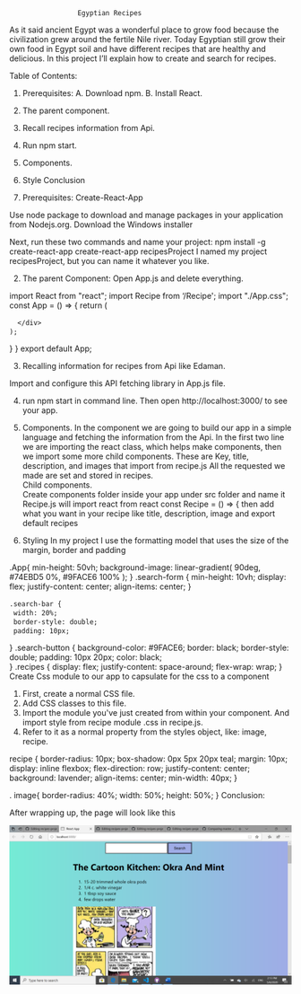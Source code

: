                      Egyptian Recipes

          
As it said ancient Egypt was a wonderful place to grow food because the civilization grew around the fertile Nile river. Today Egyptian still grow their own food in Egypt soil and have different recipes that are healthy and delicious.
In this project I’ll explain how to create and search for recipes.


Table of Contents:
1.	Prerequisites:
A.	Download npm.
B.	Install React.
2.	The parent component.
3.	Recall recipes information from Api.
4.	Run npm start.
5.	 Components.
6.	Style
Conclusion

1.	Prerequisites:
                   Create-React-App

Use node package to download and manage packages in your application from Nodejs.org. Download the Windows installer 

 Next, run these two commands and name your project: 
npm install -g create-react-app
create-react-app recipesProject
I named my project recipesProject, but you can name it whatever you like.

2.	The parent Component:
Open App.js and delete everything.

import React from "react";
import Recipe from ‘/Recipe';
import "./App.css";
const App = () => {
return (
     <div className="App">
        
      </div>
    );
  }
}
export default App;

3.	Recalling information for recipes from Api like Edaman.



Import and configure this API fetching library in App.js file.

4.	run npm start in command line. Then open http://localhost:3000/ to see your 
app.

5.	Components.
In the component we are going to build our app in a simple language and fetching the information from the Api.
In the first two line we are importing the react class, which helps make components, then we import some more child components. These are 
            Key, title, description, and images that import from recipe.js
            All the requested we made are set and stored in recipes.           
       Child components.       
Create components folder inside your app under src folder and name it Recipe.js will 
import react from react 
const Recipe = () => {
then add what you want in your recipe like title, description, image and
 export default recipes
6.	Styling
In my project I use the formatting model that uses the size of the margin, border and padding


.App{
  min-height: 50vh;
  background-image: linear-gradient(
    90deg, 
    #74EBD5 0%,
    #9FACE6 100%
    );
  } 
   .search-form {
    min-height: 10vh;
    display: flex;
    justify-content: center;
    align-items: center;
  }

    .search-bar {
     width: 20%;
     border-style: double;
     padding: 10px;
   }
    .search-button {
      background-color: #9FACE6;
      border: black;
      border-style: double;
      padding: 10px 20px;
      color: black;    
    }
    .recipes {
      display: flex;
      justify-content: space-around;
      flex-wrap: wrap;
    }
Create Css module to our app to capsulate for the css to a component 
1.	First, create a normal CSS file. 
2.	Add CSS classes to this file. 
3.	Import the module you've just created from within your component. And import style from recipe module .css in recipe.js.
4.	Refer to it as a normal property from the styles object, like: image, recipe.

recipe {
    border-radius: 10px;
    box-shadow: 0px 5px 20px teal;
    margin: 10px;
    display: inline flexbox;
    flex-direction: row;
    justify-content: center;
    background: lavender;
    align-items: center;
    min-width: 40px;
}

 . image{
     border-radius: 40%;
     width: 50%;
     height: 50%;
 }
Conclusion:

After wrapping up, the page will look like this

![](image2.png)
 
 













